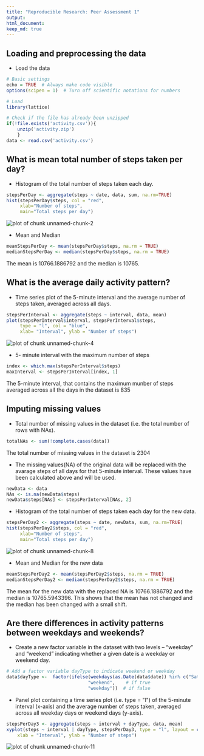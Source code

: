 ```yaml
---
title: "Reproducible Research: Peer Assessment 1"
output: 
html_document:
keep_md: true
---
```


## Loading and preprocessing the data

* Load the data


```r
# Basic settings
echo = TRUE  # Always make code visible
options(scipen = 1)  # Turn off scientific notations for numbers

# Load
library(lattice)

# Check if the file has already been unzipped
if(!file.exists('activity.csv')){
    unzip('activity.zip')
    }
data <- read.csv('activity.csv')
```

## What is mean total number of steps taken per day?

* Histogram of the total number of steps taken each day.


```r
stepsPerDay <- aggregate(steps ~ date, data, sum, na.rm=TRUE)
hist(stepsPerDay$steps, col = "red", 
     xlab="Number of steps",
     main="Total steps per day")
```

![plot of chunk unnamed-chunk-2](figure/unnamed-chunk-2-1.png) 

* Mean and Median


```r
meanStepsPerDay <- mean(stepsPerDay$steps, na.rm = TRUE)
medianStepsPerDay <- median(stepsPerDay$steps, na.rm = TRUE)
```

The mean is 10766.1886792 and the median is 10765.

## What is the average daily activity pattern?

* Time series plot of the 5-minute interval and the average number of steps taken, averaged across all days.


```r
stepsPerInterval <- aggregate(steps ~ interval, data, mean)
plot(stepsPerInterval$interval, stepsPerInterval$steps, 
     type = "l", col = "blue",
     xlab= "Interval", ylab = "Number of steps")
```

![plot of chunk unnamed-chunk-4](figure/unnamed-chunk-4-1.png) 

* 5- minute interval with the maximum number of steps


```r
index <- which.max(stepsPerInterval$steps)
maxInterval <- stepsPerInterval[index, 1]
```

The 5-minute interval, that contains the maximum munber of steps averaged across all the days in the dataset is 835

## Imputing missing values

* Total number of missing values in the dataset (i.e. the total number of rows with NAs).

```r
totalNAs <- sum(!complete.cases(data))
```

The total number of missing values in the dataset is 2304

* The missing values(NA) of the original data will be replaced with the avarage steps of all days for that 5-minute interval. These values have been calculated above and will be used.


```r
newData <- data
NAs <- is.na(newData$steps)
newData$steps[NAs] <- stepsPerInterval[NAs, 2]
```

* Histogram of the total number of steps taken each day for the new data.


```r
stepsPerDay2 <- aggregate(steps ~ date, newData, sum, na.rm=TRUE)
hist(stepsPerDay2$steps, col = "red", 
     xlab="Number of steps",
     main="Total steps per day")
```

![plot of chunk unnamed-chunk-8](figure/unnamed-chunk-8-1.png) 

* Mean and Median for the new data


```r
meanStepsPerDay2 <- mean(stepsPerDay2$steps, na.rm = TRUE)
medianStepsPerDay2 <- median(stepsPerDay2$steps, na.rm = TRUE)
```

The mean for the new data with the replaced NA is 10766.1886792 and the median is 10765.5943396. This shows that the mean has not changed and the median has been changed with a small shift.

## Are there differences in activity patterns between weekdays and weekends?

* Create a new factor variable in the dataset with two levels – “weekday” and “weekend” indicating whether a given date is a weekday or weekend day.


```r
# Add a factor variable dayType to indicate weekend or weekday
data$dayType <-  factor(ifelse(weekdays(as.Date(data$date)) %in% c("Saturday", "Sunday"), 
                              "weekend",    # if true 
                              "weekday"))  # if false
```

* Panel plot containing a time series plot (i.e. type = "l") of the 5-minute interval (x-axis) and the average number of steps taken, averaged across all weekday days or weekend days (y-axis). 


```r
stepsPerDay3 <- aggregate(steps ~ interval + dayType, data, mean)
xyplot(steps ~ interval | dayType, stepsPerDay3, type = "l", layout = c(1, 2), 
    xlab = "Interval", ylab = "Number of steps")
```

![plot of chunk unnamed-chunk-11](figure/unnamed-chunk-11-1.png) 


